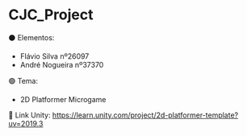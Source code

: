 # CJC_Project

⚫ Elementos:
- Flávio Silva nº26097
- André Nogueira nº37370

🟢 Tema:
- 2D Platformer Microgame

🔵 Link Unity:
https://learn.unity.com/project/2d-platformer-template?uv=2019.3
